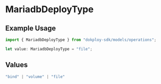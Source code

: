 # MariadbDeployType

## Example Usage

```typescript
import { MariadbDeployType } from "dokploy-sdk/models/operations";

let value: MariadbDeployType = "file";
```

## Values

```typescript
"bind" | "volume" | "file"
```